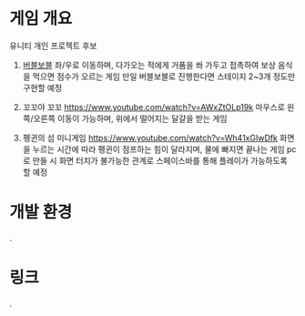 # 게임 개요
유니티 개인 프로젝트 후보
1. [버블보블](https://youtu.be/K_s5HgPxMGc) 
좌/우로 이동하며, 다가오는 적에게 거품을 쏴 가두고 접촉하여 보상 음식을 먹으면 점수가 오르는 게임
만일 버블보블로 진행한다면 스테이지 2~3개 정도만 구현할 예정

2. 꼬꼬야 꼬꼬 https://www.youtube.com/watch?v=AWxZtOLp19k
마우스로 왼쪽/오른쪽 이동이 가능하며, 위에서 떨어지는 달걀을 받는 게임

3. 펭귄의 섬 미니게임 https://www.youtube.com/watch?v=Wh41xGIwDfk
화면을 누르는 시간에 따라 펭귄이 점프하는 힘이 달라지며, 물에 빠지면 끝나는 게임
pc로 만들 시 화면 터치가 불가능한 관계로 스페이스바를 통해 플레이가 가능하도록 할 예정

# 개발 환경
.

# 링크
.
